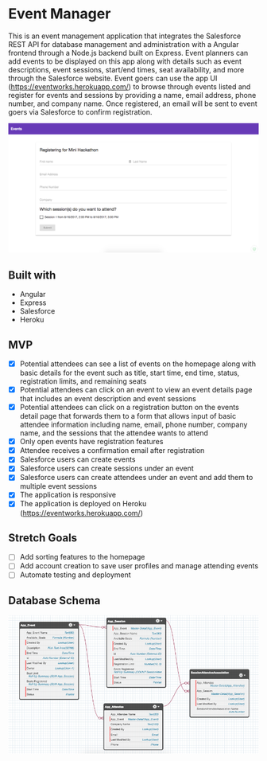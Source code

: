 # Event Manager
This is an event management application that integrates the Salesforce REST API for database management and administration with a Angular frontend through a Node.js backend built on Express. Event planners can add events to be displayed on this app along with details such as event descriptions, event sessions, start/end times, seat availability, and more through the Salesforce website. Event goers can use the app UI (https://eventworks.herokuapp.com/) to browse through events listed and register for events and sessions by providing a name, email address, phone number, and company name. Once registered, an email will be sent to event goers via Salesforce to confirm registration.

<img src="./eventworks_registration.png" width="1000">

## Built with
* Angular
* Express
* Salesforce
* Heroku

## MVP
- [x] Potential attendees can see a list of events on the homepage along with basic details for the event such as title, start time, end time, status, registration limits, and remaining seats
- [x] Potential attendees can click on an event to view an event details page that includes an event description and event sessions
- [x] Potential attendees can click on a registration button on the events detail page that forwards them to a form that allows input of basic attendee information including name, email, phone number, company name, and the sessions that the attendee wants to attend
- [x] Only open events have registration features
- [x] Attendee receives a confirmation email after registration
- [x] Salesforce users can create events
- [x] Salesforce users can create sessions under an event
- [x] Salesforce users can create attendees under an event and add them to multiple event sessions
- [x] The application is responsive
- [x] The application is deployed on Heroku (https://eventworks.herokuapp.com/)

## Stretch Goals
- [ ] Add sorting features to the homepage
- [ ] Add account creation to save user profiles and manage attending events
- [ ] Automate testing and deployment

## Database Schema
<img src="./eventworksschema.png" width="1000">
